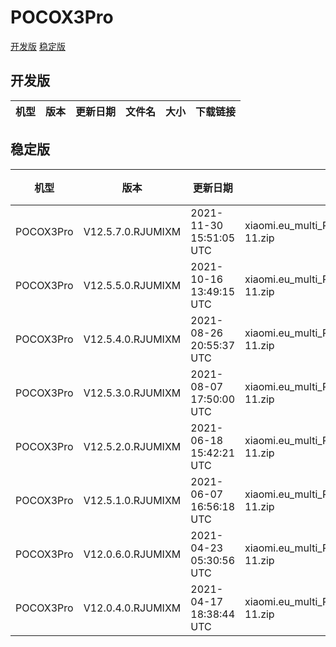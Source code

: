 # POCOX3Pro
[开发版](#开发版)  [稳定版](#稳定版)
## 开发版
| 机型 | 版本 | 更新日期 | 文件名 | 大小 | 下载链接 |
| ---- | ---- | ---- | ---- | ---- | ---- |
## 稳定版
| 机型 | 版本 | 更新日期 | 文件名 | 大小 | 下载链接 |
| ---- | ---- | ---- | ---- | ---- | ---- |
| POCOX3Pro | V12.5.7.0.RJUMIXM | 2021-11-30 15:51:05 UTC | xiaomi.eu_multi_POCOX3Pro_V12.5.7.0.RJUMIXM_v12-11.zip | 3.1 GB | [SourceForge](https://sourceforge.net/projects/xiaomi-eu-multilang-miui-roms/files/xiaomi.eu/MIUI-STABLE-RELEASES/MIUIv12/xiaomi.eu_multi_POCOX3Pro_V12.5.7.0.RJUMIXM_v12-11.zip/download) |
| POCOX3Pro | V12.5.5.0.RJUMIXM | 2021-10-16 13:49:15 UTC | xiaomi.eu_multi_POCOX3Pro_V12.5.5.0.RJUMIXM_v12-11.zip | 3.3 GB | [SourceForge](https://sourceforge.net/projects/xiaomi-eu-multilang-miui-roms/files/xiaomi.eu/MIUI-STABLE-RELEASES/MIUIv12/xiaomi.eu_multi_POCOX3Pro_V12.5.5.0.RJUMIXM_v12-11.zip/download) |
| POCOX3Pro | V12.5.4.0.RJUMIXM | 2021-08-26 20:55:37 UTC | xiaomi.eu_multi_POCOX3Pro_V12.5.4.0.RJUMIXM_v12-11.zip | 3.3 GB | [SourceForge](https://sourceforge.net/projects/xiaomi-eu-multilang-miui-roms/files/xiaomi.eu/MIUI-STABLE-RELEASES/MIUIv12/xiaomi.eu_multi_POCOX3Pro_V12.5.4.0.RJUMIXM_v12-11.zip/download) |
| POCOX3Pro | V12.5.3.0.RJUMIXM | 2021-08-07 17:50:00 UTC | xiaomi.eu_multi_POCOX3Pro_V12.5.3.0.RJUMIXM_v12-11.zip | 3.3 GB | [SourceForge](https://sourceforge.net/projects/xiaomi-eu-multilang-miui-roms/files/xiaomi.eu/MIUI-STABLE-RELEASES/MIUIv12/xiaomi.eu_multi_POCOX3Pro_V12.5.3.0.RJUMIXM_v12-11.zip/download) |
| POCOX3Pro | V12.5.2.0.RJUMIXM | 2021-06-18 15:42:21 UTC | xiaomi.eu_multi_POCOX3Pro_V12.5.2.0.RJUMIXM_v12-11.zip | 3.3 GB | [SourceForge](https://sourceforge.net/projects/xiaomi-eu-multilang-miui-roms/files/xiaomi.eu/MIUI-STABLE-RELEASES/MIUIv12/xiaomi.eu_multi_POCOX3Pro_V12.5.2.0.RJUMIXM_v12-11.zip/download) |
| POCOX3Pro | V12.5.1.0.RJUMIXM | 2021-06-07 16:56:18 UTC | xiaomi.eu_multi_POCOX3Pro_V12.5.1.0.RJUMIXM_v12-11.zip | 3.3 GB | [SourceForge](https://sourceforge.net/projects/xiaomi-eu-multilang-miui-roms/files/xiaomi.eu/MIUI-STABLE-RELEASES/MIUIv12/xiaomi.eu_multi_POCOX3Pro_V12.5.1.0.RJUMIXM_v12-11.zip/download) |
| POCOX3Pro | V12.0.6.0.RJUMIXM | 2021-04-23 05:30:56 UTC | xiaomi.eu_multi_POCOX3Pro_V12.0.6.0.RJUMIXM_v12-11.zip | 3.2 GB | [SourceForge](https://sourceforge.net/projects/xiaomi-eu-multilang-miui-roms/files/xiaomi.eu/MIUI-STABLE-RELEASES/MIUIv12/xiaomi.eu_multi_POCOX3Pro_V12.0.6.0.RJUMIXM_v12-11.zip/download) |
| POCOX3Pro | V12.0.4.0.RJUMIXM | 2021-04-17 18:38:44 UTC | xiaomi.eu_multi_POCOX3Pro_V12.0.4.0.RJUMIXM_v12-11.zip | 3.2 GB | [SourceForge](https://sourceforge.net/projects/xiaomi-eu-multilang-miui-roms/files/xiaomi.eu/MIUI-STABLE-RELEASES/MIUIv12/xiaomi.eu_multi_POCOX3Pro_V12.0.4.0.RJUMIXM_v12-11.zip/download) |

